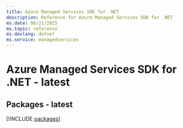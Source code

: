 ```yaml
---
title: Azure Managed Services SDK for .NET
description: Reference for Azure Managed Services SDK for .NET
ms.date: 08/21/2025
ms.topic: reference
ms.devlang: dotnet
ms.service: managedservices
---
```

# Azure Managed Services SDK for .NET - latest
## Packages - latest
[!INCLUDE [packages](managed-services-index.md)]